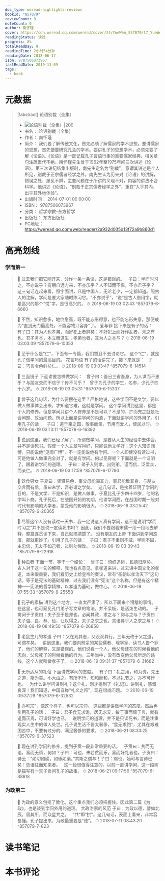 ```yaml
---
doc_type: weread-highlights-reviews
bookId: "857079"
reviewCount: 0
noteCount: 0
author: 南怀瑾
cover: https://cdn.weread.qq.com/weread/cover/24/YueWen_857079/t7_YueWen_857079.jpg
readingStatus: 读过
progress: 8%
totalReadDay: 9
readingTime: 2小时54分钟
readingDate: 2018-06-17
isbn: 9787506073967
lastReadDate: 2019-11-09
tags:
  - book
---
```

# 元数据
> [!abstract] 论语别裁（全集）
> - ![ 论语别裁（全集）|200](https://cdn.weread.qq.com/weread/cover/24/YueWen_857079/t7_YueWen_857079.jpg)
> - 书名： 论语别裁（全集）
> - 作者： 南怀瑾
> - 简介： 我们要了解传统文化，首先必须了解儒家的学术思想。要讲儒家的思想，首先便要研究孔孟的学术。要讲孔子的思想学术，必须先要了解《论语》。《论语》是一部记载孔子言语行事的重要儒家经典，相关章句注疏累代不绝。南怀瑾先生曾于1962年至1975年间三次讲述《论语》。第三次讲记结集出版时，南先生定名为“别裁”，意谓其讲述是个人所见，别裁于正宗儒者经学之外。南先生认为历来对《论语》的讲解，错误之处，屡见不鲜，主要问题在于所讲的义理不对，内容的讲法不合科学。他讲述《论语》，“别裁于正宗儒者经学之外”，重在“入乎其内、出乎其外地体验”。
> - 出版时间： 2014-07-01 00:00:00
> - ISBN： 9787506073967
> - 分类： 哲学宗教-东方哲学
> - 出版社： 东方出版社
> - PC地址：https://weread.qq.com/web/reader/2a932d005d13f72a9b860d1

# 高亮划线

### 学而第一

> 📌 过去我们把它圈开来，分作一条一条读，这是错误的。
    
   子曰：学而时习之，不亦说乎？有朋自远方来，不亦乐乎？人不知而不愠，不亦君子乎？
    
   这三句话连起来看，照字面讲，凡是中国人，无论老少，一定都知道。照古人的注解，学问是要大家随时练习它。“不亦说乎”，“说”是古人借用字，就是高兴的那个“悦”字，是很高兴的。 
> ⏱ 2018-06-19 03:02:43 ^857079-6-6660

> 📌 不然，知识愈多，地位愈高，既不能忘形得意，也不能忘形失意，那便成为“直到天门最高处，不能容物只容身”了。
   爱与罪
   接下来是有子的话：
    
   有子曰：其为人也孝弟，而好犯上者鲜矣；不好犯上而好作乱者，未之有也。君子务本，本立而道生；孝弟也者，其为人之本与？ 
> ⏱ 2018-06-19 03:03:09 ^857079-6-10353

> 📌 至于什么是“仁”，下面有一专篇，我们暂且不去讨论它。
   这个“仁”，就是孔子做学问的最高目的。
   花言巧语
   有子的话讲完了，接下来就是：
    
   子曰：巧言令色鲜矣仁。 
> ⏱ 2018-06-19 03:03:47 ^857079-6-14514

> 📌 三面镜子
   下面讲要怎样做学问：
    
   曾子曰：吾日三省吾身，为人谋而不忠乎？与朋友交而不信乎？传不习乎？
    
   曾子为孔子的学生，名参，少孔子四十六岁。 
> ⏱ 2018-06-19 03:05:31 ^857079-6-15337

> 📌 曾子这几句话，为什么要摆在这里？严格地说，这些学问不是文学，要以做人做事体会出来，才知道它难，这就是学问。
   这个学问讲到这里，都是个人的修养。但是学问只讲个人修养是不是可以？不是的，扩而充之就是社会问题、政治问题。所以上面是讲学问的内涵，下面就讲学问的外用了。引用孔子的话：
    
   子曰：道千乘之国，敬事而信，节用而爱人，使民以时。 
> ⏱ 2018-06-19 03:13:11 ^857079-6-16392

> 📌 说到这里，我们已经了解了，所谓做学问，是要从人生的经验中去体会，并不是读死书。假使一个人文章写得好，只能说他文学好；这个人知识渊博，只能说他“见闻广博”，不一定能说他有学问。一个人即使没有读过书，可是他做人做事完全对了，就是有学问。何以见得呢？下面就是一个证明了，跟着讲学问的道理。
    
   子曰：弟子入则孝，出则弟，谨而信，泛爱众，而亲仁。 
> ⏱ 2018-06-19 03:17:59 ^857079-6-17790

> 📌 饮食男女
   子夏曰：贤贤易色，事父母能竭其力，事君能致其身，与朋友交言而有信，虽曰未学，吾必谓之学矣。
    
   这几句话，是接着证明了学问的目的，不是文学、不是知识，是做人做事。子夏比孔子少四十四岁，他的名字叫卜商。孔子死后，在战国开始的初期，他讲学河西，在战国时期一般对时代有影响的大学者，蒙受他的影响很大。 
> ⏱ 2018-06-19 03:25:42 ^857079-6-20365

> 📌 尽管这个人没有读过一天书，我一定说这人真有学问，这不是说明“学而时习之”并不是说一定读死书吗？
   因此，我们不要跟着宋儒一段一段地去解释，整篇连贯读下来，自己就搞清楚了。
   没有朋友的上帝
   下面讲到学问态度，那就更妙了。引用了孔子的话：
    
   子曰：君子不重则不威，学则不固，主忠信，无友不如己者，过则勿惮改。 
> ⏱ 2018-06-19 03:39:43 ^857079-6-22918

> 📌 种瓜者
   下面一节，等于一个结论：
    
   曾子曰：慎终追远，民德归厚矣。
    
   古人对于这一句的解释，我也有点意见。拿孝道来讲，过去讲中国文化的孝道，本来很重要，我们看历史上给皇帝的奏议，常有“圣朝以孝治天下”这句话。等于是宪法的基础精神，过去我们没有“宪法”这个名称，但是有这个精神——宪法的哲学精神，以孝道为基础，做中心。 
> ⏱ 2018-06-19 07:55:33 ^857079-6-25558

> 📌 孔子的素描
   讲到这个地方，一直太严肃了，所以下面来个滑稽的事情。在这里，也可窥见孔门弟子写文章的笔法，并不呆板，是活泼生动的。
    
   子禽问于子贡曰：夫子至于是邦也，必闻其政，求之与？抑与之与？子贡曰：夫子温、良、恭、俭、让以得之。夫子之求之也，其诸异乎人之求之与！ 
> ⏱ 2018-06-19 08:49:50 ^857079-6-26858

> 📌 老鼠生儿的孝道
   子曰：父在观其志，父没观其行，三年无改于父之道，可谓孝矣。
    
   讲到这里，我们要向前辈的某些儒者、理学家、读书人告个罪了，他们的解释，又是错误的。他们说看一个人，他父母还在的时候看他的志向，父母死了的时候看他的行为，三年当中，没有改变他父母所走的路线，这个人就叫做孝子了。 
> ⏱ 2018-06-19 09:31:37 ^857079-6-31682

> 📌 无所适从的礼俗
   下面讲做学问的态度。
    
   有子曰：礼之用，和为贵。先王之道，斯为美。小大由之。有所不行，知和而和，不以礼节之，亦不可行也。
    
   为什么讲学问讲到礼？这个礼，刚才提到了《礼记》。讲到礼，感慨良深！我们知道，中国自称“礼义之邦”，现在很成问题。 
> ⏱ 2018-06-19 09:37:28 ^857079-6-32532

> 📌 亦可宗”，像这个样子，也可以宗仰。
   这些都是讲做学问的态度。然后再引用孔子的话：
    
   子曰：君子食无求饱，居无求安，敏于事而慎于言，就有道而正焉，可谓好学也已。
    
   说明学问的道理，并不是只读死书，而是注重现实人生中的做人处世。孔子说生活不要太奢侈，“食无求饱”，尤其在艰难困苦中，不要有过分的、满足奢侈的要求。 
> ⏱ 2018-06-21 08:33:25 ^857079-6-37523

> 📌 现在讲到学问的修养，提到子贡一段非常重要的话。
    
   子贡曰：贫而无谄，富而无骄，何如？子曰：可也，未若贫而乐，富而好礼者也。子贡曰：诗云：“如切如磋，如琢如磨。”其斯之谓与！子曰：赐也，始可与言诗已矣！告诸往而知来者。
    
   这一段很值得注意的。以前一直讲学问，这一段则是描写有一天子贡问孔子的故事。 
> ⏱ 2018-06-21 09:17:56 ^857079-6-38918

### 为政第二

> 📌 为政的意义包括了教化。这个重点我们必须把握住。因此第二篇《为政》，也是谈到学问外用的道理。
   大政治家的风范
   子曰：为政以德，譬如北辰，居其所，而众星共之。
    
   “共”即“拱”。这几句话，表面上看来，非常容易懂。孔子提出来，为政最重要是“德”。 
> ⏱ 2018-07-11 08:43:20 ^857079-7-823

# 读书笔记

# 本书评论


